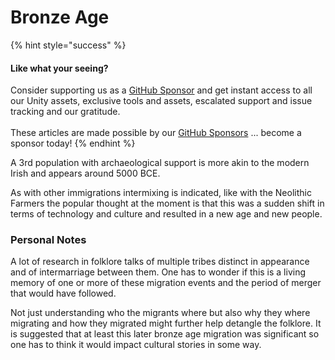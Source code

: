 # Bronze Age

{% hint style="success" %}
#### Like what your seeing?

Consider supporting us as a [GitHub Sponsor](../../../../../company/become-a-sponsor.md) and get instant access to all our Unity assets, exclusive tools and assets, escalated support and issue tracking and our gratitude.\
\
These articles are made possible by our [GitHub Sponsors](https://github.com/sponsors/heathen-engineering) ... become a sponsor today!
{% endhint %}

A 3rd population with archaeological support is more akin to the modern Irish and appears around 5000 BCE.

As with other immigrations intermixing is indicated, like with the Neolithic Farmers the popular thought at the moment is that this was a sudden shift in terms of technology and culture and resulted in a new age and new people.



### Personal Notes

A lot of research in folklore talks of multiple tribes distinct in appearance and of intermarriage between them. One has to wonder if this is a living memory of one or more of these migration events and the period of merger that would have followed.&#x20;

Not just understanding who the migrants where but also why they where migrating and how they migrated might further help detangle the folklore. It is suggested that at least this later bronze age migration was significant so one has to think it would impact cultural stories in some way.
